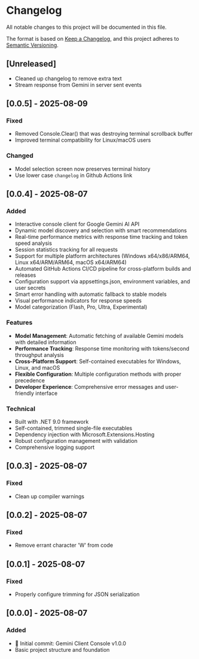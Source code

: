 # Changelog

All notable changes to this project will be documented in this file.

The format is based on [Keep a Changelog](https://keepachangelog.com/en/1.0.0/),
and this project adheres to [Semantic Versioning](https://semver.org/spec/v2.0.0.html).

## [Unreleased]

- Cleaned up changelog to remove extra text
- Stream response from Gemini in server sent events

## [0.0.5] - 2025-08-09

### Fixed
- Removed Console.Clear() that was destroying terminal scrollback buffer
- Improved terminal compatibility for Linux/macOS users

### Changed
- Model selection screen now preserves terminal history
- Use lower case `changelog` in Github Actions link

## [0.0.4] - 2025-08-07

### Added
- Interactive console client for Google Gemini AI API
- Dynamic model discovery and selection with smart recommendations
- Real-time performance metrics with response time tracking and token speed analysis
- Session statistics tracking for all requests
- Support for multiple platform architectures (Windows x64/x86/ARM64, Linux x64/ARM/ARM64, macOS x64/ARM64)
- Automated GitHub Actions CI/CD pipeline for cross-platform builds and releases
- Configuration support via appsettings.json, environment variables, and user secrets
- Smart error handling with automatic fallback to stable models
- Visual performance indicators for response speeds
- Model categorization (Flash, Pro, Ultra, Experimental)

### Features
- **Model Management**: Automatic fetching of available Gemini models with detailed information
- **Performance Tracking**: Response time monitoring with tokens/second throughput analysis
- **Cross-Platform Support**: Self-contained executables for Windows, Linux, and macOS
- **Flexible Configuration**: Multiple configuration methods with proper precedence
- **Developer Experience**: Comprehensive error messages and user-friendly interface

### Technical
- Built with .NET 9.0 framework
- Self-contained, trimmed single-file executables
- Dependency injection with Microsoft.Extensions.Hosting
- Robust configuration management with validation
- Comprehensive logging support

## [0.0.3] - 2025-08-07

### Fixed
- Clean up compiler warnings

## [0.0.2] - 2025-08-07

### Fixed
- Remove errant character 'W' from code

## [0.0.1] - 2025-08-07

### Fixed
- Properly configure trimming for JSON serialization

## [0.0.0] - 2025-08-07

### Added
- 🎉 Initial commit: Gemini Client Console v1.0.0
- Basic project structure and foundation